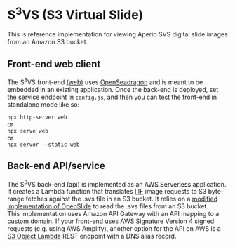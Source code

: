 # S<sup>3</sup>VS (S3 Virtual Slide)
This is reference implementation for viewing Aperio SVS digital slide images from an Amazon S3 bucket.

## Front-end web client
The S<sup>3</sup>VS front-end [(web)](/web) uses [OpenSeadragon](OpenSeadragon) and is meant to be embedded in an existing application. Once the back-end is deployed, set the service endpoint in `config.js`, and then you can test the front-end in standalone mode like so:

`npx http-server web`  
or  
`npx serve web`  
or  
`npx servor --static web`

## Back-end API/service
The S<sup>3</sup>VS back-end [(api)](/api) is implemented as an [AWS Serverless](https://aws.amazon.com/serverless/sam/) application. It creates a Lambda function that translates [IIIF](https://iiif.io/api/image/3.0/) image requests to S3 byte-range fetches against the .svs file in an S3 bucket. It relies on a [modified implementation of OpenSlide](https://github.com/VanAndelInstitute/openslide-vsi) to read the .svs files from an S3 bucket.  
This implementation uses Amazon API Gateway with an API mapping to a custom domain. If your front-end uses AWS Signature Version 4 signed requests (e.g. using AWS Amplify), another option for the API on AWS is a [S3 Object Lambda](https://docs.aws.amazon.com/AmazonS3/latest/userguide/transforming-objects.html) REST endpoint with a DNS alias record.
